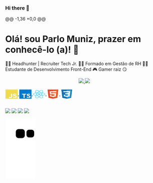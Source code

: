 ### Hi there 👋
@@ -1,36 +0,0 @@
# Olá! sou Parlo Muniz, prazer em conhecê-lo (a)! 👋
🤸‍♂️ Headhunter | Recruiter Tech Jr.
👨‍🎓 Formado em Gestão de RH
👩‍💻 Estudante de Desenvolvimento Front-End
🎮 Gamer raiz 😏


<div align="center">
  <a href="https://github.com/techmuniz">
  <img height="180em" src="https://github-readme-stats.vercel.app/api?username=techmuniz&show_icons=true&theme=dracula&include_all_commits=true&count_private=true"/>
  <img height="180em" src="https://github-readme-stats.vercel.app/api/top-langs/?username=techmuniz&layout=compact&langs_count=7&theme=dracula"/>
</div>

  <div style="display: inline_block"><br>
  <img align="center" alt="techmuniz-Js" height="30" width="40" src="https://raw.githubusercontent.com/devicons/devicon/master/icons/javascript/javascript-plain.svg">
  <img align="center" alt="techmuniz-Ts" height="30" width="40" src="https://raw.githubusercontent.com/devicons/devicon/master/icons/typescript/typescript-plain.svg">
  <img align="center" alt="techmuniz-React" height="30" width="40" src="https://raw.githubusercontent.com/devicons/devicon/master/icons/react/react-original.svg">
  <img align="center" alt="techmuniz-HTML" height="30" width="40" src="https://raw.githubusercontent.com/devicons/devicon/master/icons/html5/html5-original.svg">
  <img align="center" alt="techmuniz-CSS" height="30" width="40" src="https://raw.githubusercontent.com/devicons/devicon/master/icons/css3/css3-original.svg">


</div>


  ##

<div> 
  <a href="https://t.me/pmuniz" target="_blank"><img src="https://img.shields.io/badge/Telegram-2CA5E0?style=for-the-badge&logo=telegram&logoColor=white"></a>
  <a href="https://www.instagram.com/paulom_carioca" target="_blank"><img src="https://img.shields.io/badge/-Instagram-%23E4405F?style=for-the-badge&logo=instagram&logoColor=white" target="_blank"></a>
 <a href = "mailto:paulomunizjw@gmail.com"><img src="https://img.shields.io/badge/-Gmail-%23333?style=for-the-badge&logo=gmail&logoColor=white" target="_blank"></a>
 <a href="https://www.linkedin.com/in/paulormuniz/" target="_blank"><img src="https://img.shields.io/badge/-LinkedIn-%230077B5?style=for-the-badge&logo=linkedin&logoColor=white" target="_blank"></a> 

  ![Snake animation](https://github.com/rafaballerini/rafaballerini/blob/output/github-contribution-grid-snake.svg)

</div>
<!--
**techmuniz/techmuniz** is a ✨ _special_ ✨ repository because its `README.md` (this file) appears on your GitHub profile.

Here are some ideas to get you started:

- 🔭 I’m currently working on ...
- 🌱 I’m currently learning ...
- 👯 I’m looking to collaborate on ...
- 🤔 I’m looking for help with ...
- 💬 Ask me about ...
- 📫 How to reach me: ...
- 😄 Pronouns: ...
- ⚡ Fun fact: ...
-->
